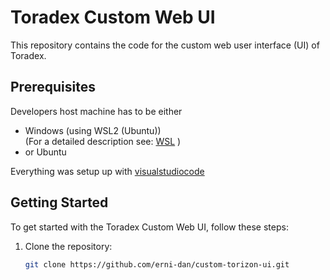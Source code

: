 # Toradex Custom Web UI

This repository contains the code for the custom web user interface (UI) of Toradex.

## Prerequisites

Developers host machine has to be either

* Windows (using WSL2 (Ubuntu)) <br/> 
(For a detailed description see: [WSL](https://learn.microsoft.com/de-de/windows/wsl/setup/environment) )
* or Ubuntu

Everything was setup up with [visualstudiocode](https://code.visualstudio.com/docs)


## Getting Started

To get started with the Toradex Custom Web UI, follow these steps:

1. Clone the repository:

   ```bash
   git clone https://github.com/erni-dan/custom-torizon-ui.git

